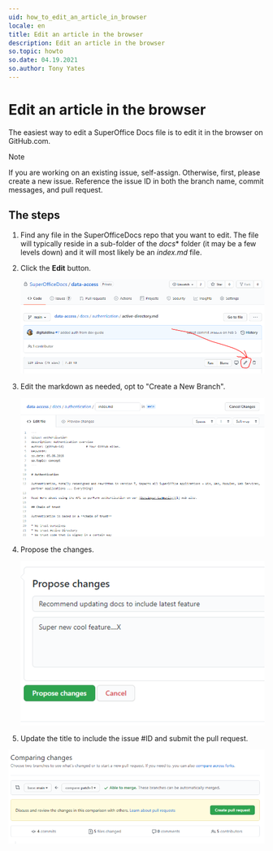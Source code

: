 ```yaml
---
uid: how_to_edit_an_article_in_browser
locale: en
title: Edit an article in the browser
description: Edit an article in the browser
so.topic: howto
so.date: 04.19.2021
so.author: Tony Yates
---
```


# Edit an article in the browser

The easiest way to edit a SuperOffice Docs file is to edit it in the browser on GitHub.com.

> [!NOTE]
> If you are working on an existing issue, self-assign. Otherwise, first, please create a new issue. Reference the issue ID in both the branch name, commit messages, and pull request.

## The steps

1. Find any file in the SuperOfficeDocs repo that you want to edit. The file will typically reside in a sub-folder of the *docs** folder (it may be a few levels down) and it will most likely be an *index.md* file.

2. Click the **Edit** button.

    ![Edit article in browser][img1]

3. Edit the markdown as needed, opt to "Create a New Branch".

    ![Edit Markdown in browser][img2]

4. Propose the changes.

    ![Edit Markdown in browser][img3]

5. Update the title to include the issue #ID and submit the pull request.

  ![Edit Markdown in browser][img4]

<!-- Referenced links-->

<!-- Referenced images-->
[img1]: media/edit-article-on-github.png
[img2]: media/edit-markdown-on-github.png
[img3]: media/propose-changes-on-github.png
[img4]: media/create-pull-request-on-github.png
